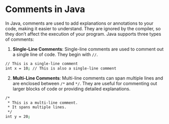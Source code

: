 # Comments in Java

In Java, comments are used to add explanations or annotations to your code, making it easier to understand. They are ignored by the compiler, so they don’t affect the execution of your program. Java supports three types of comments:

1. **Single-Line Comments**: Single-line comments are used to comment out a single line of code. They begin with `//`.

```bash
// This is a single-line comment
int x = 10; // This is also a single-line comment
```

2. **Multi-Line Comments**: Multi-line comments can span multiple lines and are enclosed between `/*` and `*/`. They are useful for commenting out larger blocks of code or providing detailed explanations.

```bash
/*
 * This is a multi-line comment.
 * It spans multiple lines.
 */
int y = 20;
```
